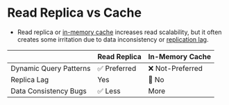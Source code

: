 # Read Replica vs Cache
- Read replica or [in-memory cache](../8_InMemory-Databases) increases read scalability, but it often creates some irritation due to data inconsistency or [replication lag](../4_Consistency&Replication/ReplicationLag.md).  

|                        | Read Replica                 | In-Memory Cache   |
|------------------------|------------------------------|-------------------|
| Dynamic Query Patterns | :white_check_mark: Preferred | :x: Not-Preferred |
| Replica Lag            | Yes                          | :rocket: No       |
| Data Consistency Bugs  | :white_check_mark: Less      | More              |
